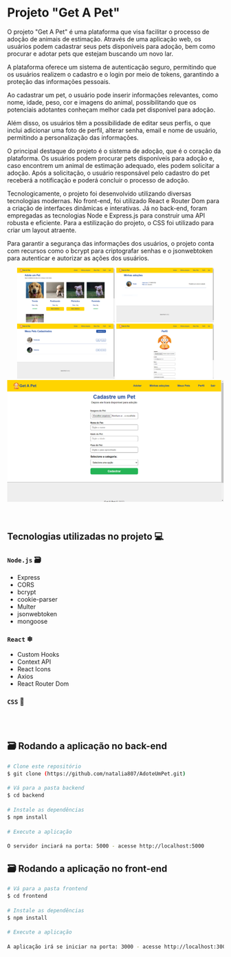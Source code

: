 # Projeto "Get A Pet"

O projeto "Get A Pet" é uma plataforma que visa facilitar o processo de adoção de animais de estimação. Através de uma aplicação web, os usuários podem cadastrar seus pets disponíveis para adoção, bem como procurar e adotar pets que estejam buscando um novo lar.

A plataforma oferece um sistema de autenticação seguro, permitindo que os usuários realizem o cadastro e o login por meio de tokens, garantindo a proteção das informações pessoais.

Ao cadastrar um pet, o usuário pode inserir informações relevantes, como nome, idade, peso, cor e imagens do animal, possibilitando que os potenciais adotantes conheçam melhor cada pet disponível para adoção.

Além disso, os usuários têm a possibilidade de editar seus perfis, o que inclui adicionar uma foto de perfil, alterar senha, email e nome de usuário, permitindo a personalização das informações.

O principal destaque do projeto é o sistema de adoção, que é o coração da plataforma. Os usuários podem procurar pets disponíveis para adoção e, caso encontrem um animal de estimação adequado, eles podem solicitar a adoção. Após a solicitação, o usuário responsável pelo cadastro do pet receberá a notificação e poderá concluir o processo de adoção.

Tecnologicamente, o projeto foi desenvolvido utilizando diversas tecnologias modernas. No front-end, foi utilizado React e Router Dom 
para a criação de interfaces dinâmicas e interativas. Já no back-end, foram empregadas as tecnologias Node e Express.js para construir uma API robusta e eficiente. Para a estilização do projeto, o CSS foi utilizado para criar um layout atraente.

Para garantir a segurança das informações dos usuários, o projeto conta com recursos como o bcrypt para criptografar senhas e o jsonwebtoken para autenticar e autorizar as ações dos usuários.

<div align='center'>
  <img src="./frontend/src/assets/img/getapet1.PNG" width='45%'/>
  <img src="/frontend/src/assets/img/getapet2.PNG" width='45%'/>
  <img src="/frontend/src/assets/img/getapet3.PNG" width='45%'/>
  <img src="/frontend/src/assets/img/getapet4.PNG" width='45%'/>
  <img src="/frontend/src/assets/img/getapet5.PNG" max-heigth='100px' />
</div><br/><br/>

## Tecnologias utilizadas no projeto 💻

### `Node.js` 🗃
* Express
* CORS
* bcrypt
* cookie-parser
* Multer
* jsonwebtoken
* mongoose

### `React` ❄
* Custom Hooks
* Context API
* React Icons
* Axios
* React Router Dom

### `CSS` 🎨
</br></br>

## 🗃 Rodando a aplicação no back-end
```bash
# Clone este repositório
$ git clone (https://github.com/natalia807/AdoteUmPet.git)

# Vá para a pasta backend
$ cd backend

# Instale as dependências
$ npm install

# Execute a aplicação

O servidor inciará na porta: 5000 - acesse http://localhost:5000
```
## 🗃 Rodando a aplicação no front-end
```bash
# Vá para a pasta frontend
$ cd frontend

# Instale as dependências
$ npm install

# Execute a aplicação

A aplicação irá se iniciar na porta: 3000 - acesse http://localhost:3000
```

